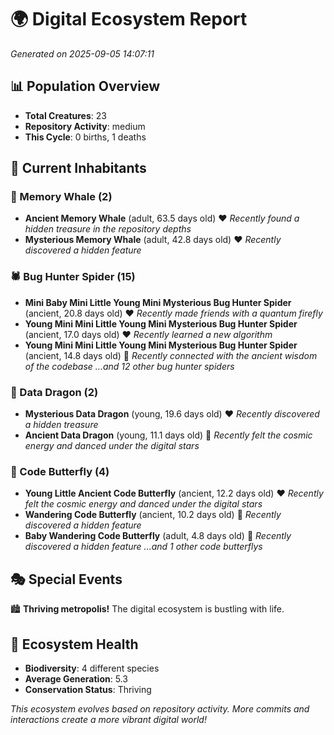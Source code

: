 # 🌍 Digital Ecosystem Report
*Generated on 2025-09-05 14:07:11*

## 📊 Population Overview
- **Total Creatures**: 23
- **Repository Activity**: medium
- **This Cycle**: 0 births, 1 deaths

## 👥 Current Inhabitants

### 🐋 Memory Whale (2)
- **Ancient Memory Whale** (adult, 63.5 days old) ❤️
  *Recently found a hidden treasure in the repository depths*
- **Mysterious Memory Whale** (adult, 42.8 days old) ❤️
  *Recently discovered a hidden feature*

### 🕷️ Bug Hunter Spider (15)
- **Mini Baby Mini Little Young Mini Mysterious Bug Hunter Spider** (ancient, 20.8 days old) ❤️
  *Recently made friends with a quantum firefly*
- **Young Mini Mini Little Young Mini Mysterious Bug Hunter Spider** (ancient, 17.0 days old) ❤️
  *Recently learned a new algorithm*
- **Young Mini Mini Little Young Mini Mysterious Bug Hunter Spider** (ancient, 14.8 days old) 💛
  *Recently connected with the ancient wisdom of the codebase*
  *...and 12 other bug hunter spiders*

### 🐉 Data Dragon (2)
- **Mysterious Data Dragon** (young, 19.6 days old) ❤️
  *Recently discovered a hidden treasure*
- **Ancient Data Dragon** (young, 11.1 days old) 💚
  *Recently felt the cosmic energy and danced under the digital stars*

### 🦋 Code Butterfly (4)
- **Young Little Ancient Code Butterfly** (ancient, 12.2 days old) ❤️
  *Recently felt the cosmic energy and danced under the digital stars*
- **Wandering Code Butterfly** (ancient, 10.2 days old) 💛
  *Recently discovered a hidden feature*
- **Baby Wandering Code Butterfly** (adult, 4.8 days old) 💚
  *Recently discovered a hidden feature*
  *...and 1 other code butterflys*

## 🎭 Special Events

🏙️ **Thriving metropolis!** The digital ecosystem is bustling with life.

## 🔬 Ecosystem Health
- **Biodiversity**: 4 different species
- **Average Generation**: 5.3
- **Conservation Status**: Thriving

*This ecosystem evolves based on repository activity. More commits and interactions create a more vibrant digital world!*